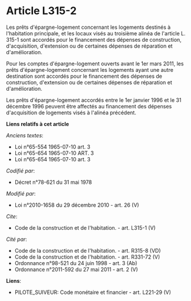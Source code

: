 # Article L315-2

Les prêts d'épargne-logement concernant les logements destinés à l'habitation principale, et les locaux visés au troisième
alinéa de l'article L. 315-1 sont accordés pour le financement des dépenses de construction, d'acquisition, d'extension ou de
certaines dépenses de réparation et d'amélioration. 

Pour les comptes d'épargne-logement ouverts avant le 1er mars 2011, les prêts d'épargne-logement concernant les logements
ayant une autre destination sont accordés pour le financement des dépenses de construction, d'extension ou de certaines
dépenses de réparation et d'amélioration. 

Les prêts d'épargne-logement accordés entre le 1er janvier 1996 et le 31 décembre 1996 peuvent être affectés au financement
des dépenses d'acquisition de logements visés à l'alinéa précédent.

**Liens relatifs à cet article**

_Anciens textes_:

  - Loi n°65-554 1965-07-10 art. 3
  - Loi n°65-654 1965-07-10 ART. 3
  - Loi n°65-654 1965-07-10 art. 3

_Codifié par_:

  - Décret n°78-621 du 31 mai 1978

_Modifié par_:

  - Loi n°2010-1658 du 29 décembre 2010 - art. 26 (V)

_Cite_:

  - Code de la construction et de l'habitation. - art. L315-1 (V)

_Cité par_:

  - Code de la construction et de l'habitation. - art. R315-8 (VD)
  - Code de la construction et de l'habitation. - art. R331-72 (V)
  - Ordonnance n°98-521 du 24 juin 1998 - art. 3 (Ab)
  - Ordonnance n°2011-592 du 27 mai 2011 - art. 2 (V)

**Liens**:

  - PILOTE_SUIVEUR: Code monétaire et financier - art. L221-29 (V)
